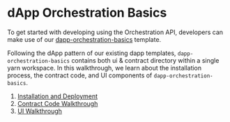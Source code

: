 # dApp Orchestration Basics

To get started with developing using the Orchestration API, developers can make use of our [dapp-orchestration-basics](https://github.com/Agoric/dapp-orchestration-basics) template.

Following the dApp pattern of our existing dapp templates, `dapp-orchestration-basics` contains both ui & contract directory within a single yarn workspace. In this walkthrough, we learn about the installation process, the contract code, and UI components of `dapp-orchestration-basics`.

1. [Installation and Deployment](installation)
2. [Contract Code Walkthrough](contract)
3. [UI Walkthrough](ui)
